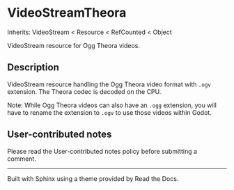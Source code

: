 # VideoStreamTheora

Inherits: VideoStream < Resource < RefCounted < Object

VideoStream resource for Ogg Theora videos.

## Description

VideoStream resource handling the Ogg Theora video format with `.ogv`
extension. The Theora codec is decoded on the CPU.

Note: While Ogg Theora videos can also have an `.ogg` extension, you will have
to rename the extension to `.ogv` to use those videos within Godot.

## User-contributed notes

Please read the User-contributed notes policy before submitting a comment.

* * *

Built with Sphinx using a theme provided by Read the Docs.

